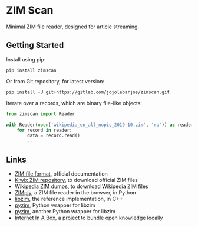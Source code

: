 
# ZIM Scan

Minimal ZIM file reader, designed for article streaming.


## Getting Started

Install using pip:

```
pip install zimscan
```

Or from Git repository, for latest version:

```
pip install -U git+https://gitlab.com/jojolebarjos/zimscan.git
```

Iterate over a records, which are binary file-like objects:

```python
from zimscan import Reader

with Reader(open('wikipedia_en_all_nopic_2019-10.zim', 'rb')) as reader:
    for record in reader:
        data = record.read()
        ...
```


## Links

 * [ZIM file format](https://openzim.org/wiki/ZIM_file_format), official documentation
 * [Kiwix ZIM repository](http://download.kiwix.org/zim/), to download official ZIM files
 * [Wikipedia ZIM dumps](https://dumps.wikimedia.org/other/kiwix/zim/wikipedia/), to download Wikipedia ZIM files
 * [ZIMply](https://github.com/kimbauters/ZIMply), a ZIM file reader in the browser, in Python
 * [libzim](https://github.com/openzim/libzim), the reference implementation, in C++
 * [pyzim](https://github.com/pediapress/pyzim), Python wrapper for libzim
 * [pyzim](https://framagit.org/mgautierfr/pyzim), another Python wrapper for libzim
 * [Internet In A Box](https://github.com/iiab/internet-in-a-box), a project to bundle open knowledge locally
